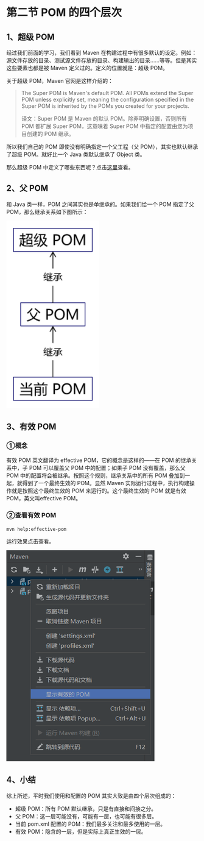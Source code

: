 # 第二节 POM 的四个层次

## 1、超级 POM

经过我们前面的学习，我们看到 Maven 在构建过程中有很多默认的设定。例如：源文件存放的目录、测试源文件存放的目录、构建输出的目录……等等。但是其实这些要素也都是被 Maven 定义过的。定义的位置就是：超级 POM。

关于超级 POM，Maven 官网是这样介绍的：

> The Super POM is Maven's default POM. All POMs extend the Super POM unless explicitly set, meaning the configuration specified in the Super POM is inherited by the POMs you created for your projects.
> 
> 译文：Super POM 是 Maven 的默认 POM。除非明确设置，否则所有 POM 都扩展 Super POM，这意味着 Super POM 中指定的配置由您为项目创建的 POM 继承。

所以我们自己的 POM 即使没有明确指定一个父工程（父 POM），其实也默认继承了超级 POM。就好比一个 Java 类默认继承了 Object 类。

那么超级 POM 中定义了哪些东西呢？点击[这里](datum/超级POM.md)查看。

## 2、父 POM

和 Java 类一样，POM 之间其实也是单继承的。如果我们给一个 POM 指定了父 POM，那么继承关系如下图所示：

![img.png](picture/img.png)

## 3、有效 POM

### ①概念

有效 POM 英文翻译为 effective POM，它的概念是这样的——在 POM 的继承关系中，子 POM 可以覆盖父 POM 中的配置；如果子 POM 没有覆盖，那么父 POM 中的配置将会被继承。按照这个规则，继承关系中的所有 POM 叠加到一起，就得到了一个最终生效的 POM。显然 Maven 实际运行过程中，执行构建操作就是按照这个最终生效的 POM 来运行的。这个最终生效的 POM 就是有效 POM，英文叫effective POM。

### ②查看有效 POM

```shell
mvn help:effective-pom
```

运行效果点击查看。

![img_1.png](picture/img_1.png)

## 4、小结

综上所述，平时我们使用和配置的 POM 其实大致是由四个层次组成的：

* 超级 POM：所有 POM 默认继承，只是有直接和间接之分。
* 父 POM：这一层可能没有，可能有一层，也可能有很多层。
* 当前 pom.xml 配置的 POM：我们最多关注和最多使用的一层。
* 有效 POM：隐含的一层，但是实际上真正生效的一层。